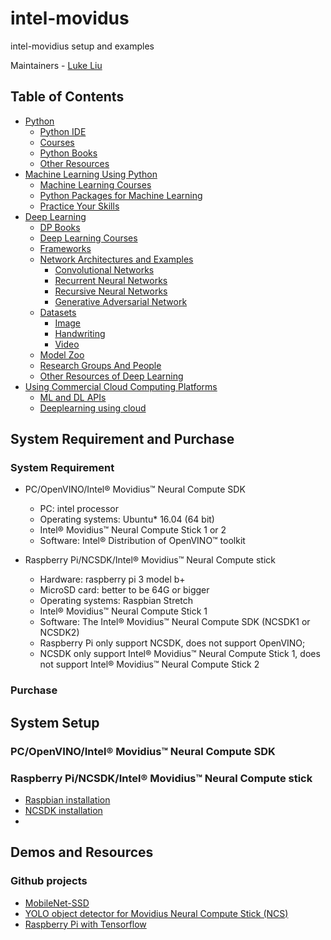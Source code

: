 # intel-movidus
intel-movidius setup and examples



Maintainers - [Luke Liu](https://github.com/b00040611)


## Table of Contents
- [Python](#python)
  - [Python IDE](#python-ide)
  - [Courses](#courses)
  - [Python Books](#python-books)
  - [Other Resources](#other-resources)
- [Machine Learning Using Python](#machine-learning-using-python)
  - [Machine Learning Courses](#machine-learning-courses)
  - [Python Packages for Machine Learning](#python-packages-for-machine-learning)
  - [Practice Your Skills](#pratice-your-skills)
- [Deep Learning](#deep-learning)
  - [DP Books](#dp-books)
  - [Deep Learning Courses](#deep-learning-courses)
  - [Frameworks](#frameworks)
  - [Network Architectures and Examples](#network-architectures-and-examples)
    - [Convolutional Networks](#convolutional-networks)
    - [Recurrent Neural Networks](#recurrent-neural-networks)
    - [Recursive Neural Networks](#recursive-neural-networks)
    - [Generative Adversarial Network](#generative-adversarial-network)
  - [Datasets](#datasets)
    - [Image](#image)
    - [Handwriting](#handwriting)
    - [Video](#video)
  - [Model Zoo](#model-zoo)
  - [Research Groups And People](#research-groups-and-people)
  - [Other Resources of Deep Learning](#other-resources-of-deep-learning)
- [Using Commercial Cloud Computing Platforms](#using-commercial-cloud-computing-platforms)
  - [ML and DL APIs](#ml-and-dl-apis)
  - [Deeplearning using cloud](#deeplearning-using-cloud)

## System Requirement and Purchase

### System Requirement

* PC/OpenVINO/Intel® Movidius™ Neural Compute SDK 
  * PC: intel processor
  * Operating systems: Ubuntu* 16.04 (64 bit)
  * Intel® Movidius™ Neural Compute Stick 1 or 2
  * Software: Intel® Distribution of OpenVINO™ toolkit


* Raspberry Pi/NCSDK/Intel® Movidius™ Neural Compute stick
  * Hardware: raspberry pi 3 model b+
  * MicroSD card: better to be 64G or bigger
  * Operating systems: Raspbian Stretch
  * Intel® Movidius™ Neural Compute Stick 1
  * Software: The Intel® Movidius™ Neural Compute SDK (NCSDK1 or NCSDK2)
  * Raspberry Pi only support NCSDK, does not support OpenVINO;
  * NCSDK only support Intel® Movidius™ Neural Compute Stick 1, does not support Intel® Movidius™ Neural Compute Stick 2
  
### Purchase


## System Setup
### PC/OpenVINO/Intel® Movidius™ Neural Compute SDK 

### Raspberry Pi/NCSDK/Intel® Movidius™ Neural Compute stick

* [Raspbian installation](https://www.raspberrypi.org/downloads/)
* [NCSDK installation](https://movidius.github.io/ncsdk/install.html)
* 

## Demos and Resources

### 

### Github projects

* [MobileNet-SSD](https://github.com/PINTO0309/MobileNet-SSD)
* [YOLO object detector for Movidius Neural Compute Stick (NCS)](https://github.com/gudovskiy/yoloNCS)
* [Raspberry Pi with Tensorflow](https://github.com/EdjeElectronics/TensorFlow-Object-Detection-on-the-Raspberry-Pi)

